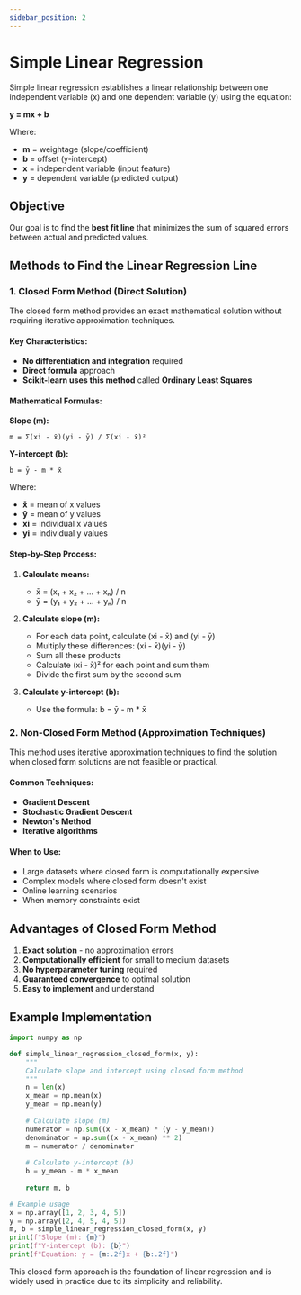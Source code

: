 ```yaml
---
sidebar_position: 2
---
```


# Simple Linear Regression

Simple linear regression establishes a linear relationship between one independent variable (x) and one dependent variable (y) using the equation:

**y = mx + b**

Where:
- **m** = weightage (slope/coefficient)
- **b** = offset (y-intercept)
- **x** = independent variable (input feature)
- **y** = dependent variable (predicted output)

## Objective

Our goal is to find the **best fit line** that minimizes the sum of squared errors between actual and predicted values.

## Methods to Find the Linear Regression Line

### 1. Closed Form Method (Direct Solution)

The closed form method provides an exact mathematical solution without requiring iterative approximation techniques.

#### Key Characteristics:
- **No differentiation and integration** required
- **Direct formula** approach
- **Scikit-learn uses this method** called **Ordinary Least Squares**

#### Mathematical Formulas:

**Slope (m):**
```
m = Σ(xi - x̄)(yi - ȳ) / Σ(xi - x̄)²
```

**Y-intercept (b):**
```
b = ȳ - m * x̄
```

Where:
- **x̄** = mean of x values
- **ȳ** = mean of y values
- **xi** = individual x values
- **yi** = individual y values

#### Step-by-Step Process:

1. **Calculate means:**
   - x̄ = (x₁ + x₂ + ... + xₙ) / n
   - ȳ = (y₁ + y₂ + ... + yₙ) / n

2. **Calculate slope (m):**
   - For each data point, calculate (xi - x̄) and (yi - ȳ)
   - Multiply these differences: (xi - x̄)(yi - ȳ)
   - Sum all these products
   - Calculate (xi - x̄)² for each point and sum them
   - Divide the first sum by the second sum

3. **Calculate y-intercept (b):**
   - Use the formula: b = ȳ - m * x̄

### 2. Non-Closed Form Method (Approximation Techniques)

This method uses iterative approximation techniques to find the solution when closed form solutions are not feasible or practical.

#### Common Techniques:
- **Gradient Descent**
- **Stochastic Gradient Descent**
- **Newton's Method**
- **Iterative algorithms**

#### When to Use:
- Large datasets where closed form is computationally expensive
- Complex models where closed form doesn't exist
- Online learning scenarios
- When memory constraints exist

## Advantages of Closed Form Method

1. **Exact solution** - no approximation errors
2. **Computationally efficient** for small to medium datasets
3. **No hyperparameter tuning** required
4. **Guaranteed convergence** to optimal solution
5. **Easy to implement** and understand

## Example Implementation

```python
import numpy as np

def simple_linear_regression_closed_form(x, y):
    """
    Calculate slope and intercept using closed form method
    """
    n = len(x)
    x_mean = np.mean(x)
    y_mean = np.mean(y)
    
    # Calculate slope (m)
    numerator = np.sum((x - x_mean) * (y - y_mean))
    denominator = np.sum((x - x_mean) ** 2)
    m = numerator / denominator
    
    # Calculate y-intercept (b)
    b = y_mean - m * x_mean
    
    return m, b

# Example usage
x = np.array([1, 2, 3, 4, 5])
y = np.array([2, 4, 5, 4, 5])
m, b = simple_linear_regression_closed_form(x, y)
print(f"Slope (m): {m}")
print(f"Y-intercept (b): {b}")
print(f"Equation: y = {m:.2f}x + {b:.2f}")
```

This closed form approach is the foundation of linear regression and is widely used in practice due to its simplicity and reliability.

